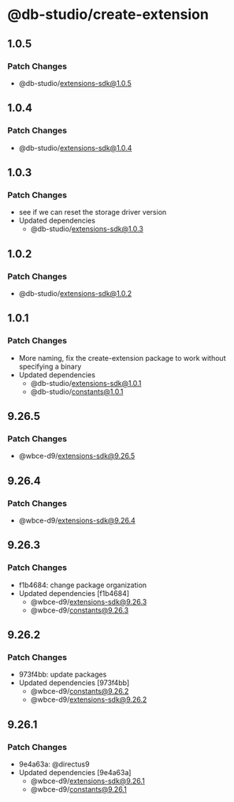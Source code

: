 # @db-studio/create-extension

## 1.0.5

### Patch Changes

- @db-studio/extensions-sdk@1.0.5

## 1.0.4

### Patch Changes

- @db-studio/extensions-sdk@1.0.4

## 1.0.3

### Patch Changes

- see if we can reset the storage driver version
- Updated dependencies
  - @db-studio/extensions-sdk@1.0.3

## 1.0.2

### Patch Changes

- @db-studio/extensions-sdk@1.0.2

## 1.0.1

### Patch Changes

- More naming, fix the create-extension package to work without specifying a binary
- Updated dependencies
  - @db-studio/extensions-sdk@1.0.1
  - @db-studio/constants@1.0.1

## 9.26.5

### Patch Changes

- @wbce-d9/extensions-sdk@9.26.5

## 9.26.4

### Patch Changes

- @wbce-d9/extensions-sdk@9.26.4

## 9.26.3

### Patch Changes

- f1b4684: change package organization
- Updated dependencies [f1b4684]
  - @wbce-d9/extensions-sdk@9.26.3
  - @wbce-d9/constants@9.26.3

## 9.26.2

### Patch Changes

- 973f4bb: update packages
- Updated dependencies [973f4bb]
  - @wbce-d9/constants@9.26.2
  - @wbce-d9/extensions-sdk@9.26.2

## 9.26.1

### Patch Changes

- 9e4a63a: @directus9
- Updated dependencies [9e4a63a]
  - @wbce-d9/extensions-sdk@9.26.1
  - @wbce-d9/constants@9.26.1
